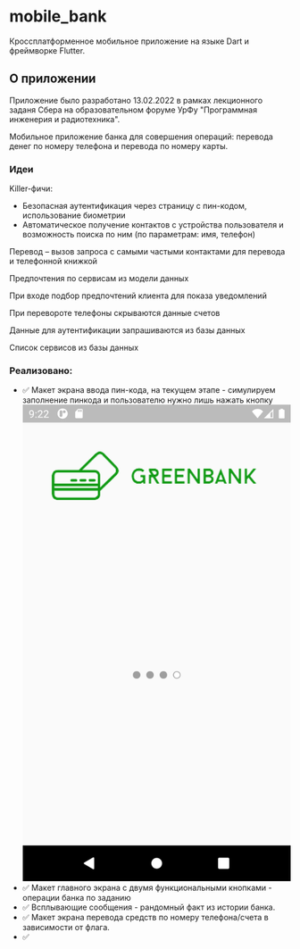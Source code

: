 # mobile_bank

Кроссплатформенное мобильное приложение на языке Dart и фреймворке Flutter.

## О приложении

Приложение было разработано 13.02.2022 в рамках лекционного заданя Сбера на образовательном форуме УрФу "Программная инженерия и радиотехника".

Мобильное приложение банка для совершения операций: перевода денег по номеру телефона и перевода по номеру карты.

### Идеи

Killer-фичи:
- Безопасная аутентификация через страницу с пин-кодом, использование биометрии
- Автоматическое получение контактов с устройства пользователя и возможность поиска по ним (по параметрам: имя, телефон)

Перевод – вызов запроса с самыми частыми контактами для перевода и телефонной книжкой

Предпочтения по сервисам из модели данных

При входе подбор предпочтений клиента для показа уведомлений

При перевороте телефоны скрываются данные счетов

Данные для аутентификации запрашиваются из базы данных

Список сервисов из базы данных

### Реализовано:
- :white_check_mark: Макет экрана ввода пин-кода, на текущем этапе - симулируем заполнение пинкода и пользователю нужно лишь нажать кнопку </br>
<img src="Screenshot_1644744178.png"> </br>
- :white_check_mark: Макет главного экрана с двумя функциональными кнопками - операции банка по заданию
- :white_check_mark: Всплывающие сообщения - рандомный факт из истории банка.
- :white_check_mark: Макет экрана перевода средств по номеру телефона/счета в зависимости от флага.
- :white_check_mark:
